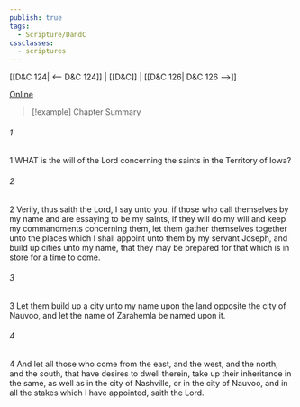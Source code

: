 ```yaml
---
publish: true
tags:
  - Scripture/DandC
cssclasses:
  - scriptures
---
```

[[D&C 124| <-- D&C 124]] | [[D&C]] | [[D&C 126| D&C 126 -->]]

[Online](https://churchofjesuschrist.org/study/scriptures/dc-testament/dc/125?lang=eng)

>[!example] Chapter Summary
>
###### 1
1 WHAT is the will of the Lord concerning the saints in the Territory of Iowa?
###### 2
2 Verily, thus saith the Lord, I say unto you, if those who call themselves by my name and are essaying to be my saints, if they will do my will and keep my commandments concerning them, let them gather themselves together unto the places which I shall appoint unto them by my servant Joseph, and build up cities unto my name, that they may be prepared for that which is in store for a time to come.
###### 3
3 Let them build up a city unto my name upon the land opposite the city of Nauvoo, and let the name of Zarahemla be named upon it.
###### 4
4 And let all those who come from the east, and the west, and the north, and the south, that have desires to dwell therein, take up their inheritance in the same, as well as in the city of Nashville, or in the city of Nauvoo, and in all the stakes which I have appointed, saith the Lord.




